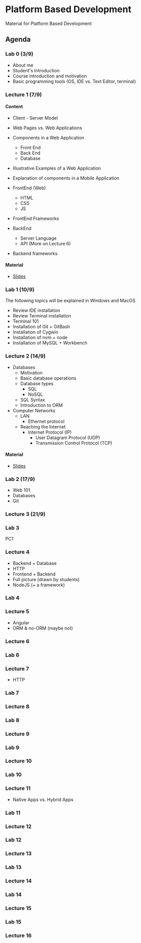 # Platform Based Development
Material for Platform Based Development

## Agenda

### Lab 0 (3/9)

- About me
- Student's Introduction
- Course introduction and motivation
- Basic programming tools (OS, IDE vs. Text Editor, terminal)

### Lecture 1 (7/9)

#### Content

- Client - Server Model

- Web Pages vs. Web Applications

- Components in a Web Application
  - Front End
  - Back End
  - Database

- Illustrative Examples of a Web Application

- Explanation of components in a Mobile Application

- FrontEnd (Web)
  - HTML
  - CSS
  - JS
- FrontEnd Frameworks

- BackEnd
  - Server Language
  - API (More on Lecture 6)
- Backend frameworks


#### Material

- [Slides](./Lectures/Lecture1/Lecture1.pdf)

### Lab 1 (10/9)

The following topics will be explained in Windows and MacOS

- Review IDE installation
- Review Terminal installation
- Terminal 101
- Installation of Git + GitBash
- Installation of Cygwin
- Installation of nvm + node
- Installation of MySQL + Workbench

### Lecture 2 (14/9)

- Databases
  - Motivation
  - Basic database operations
  - Database types
    - SQL
    - NoSQL
  - SQL Syntax
  - Introduction to ORM 
- Computer Networks
  - LAN
    - Ethernet protocol
  - Reaching the Internet
    - Internet Protocol (IP)
      - User Datagram Protocol (UDP)
      - Transmission Control Protocol (TCP)


#### Material

- [Slides](./Lectures/Lecture2/Lecture2.pdf)

### Lab 2 (17/9)

- Web 101
- Databases
- Git

### Lecture 3 (21/9)


### Lab 3

PC1

### Lecture 4

- Backend + Database
- HTTP
- Frontend + Backend
- Full picture (drawn by students)
- NodeJS (+ a framework)

### Lab 4

### Lecture 5

- Angular
- ORM & no-ORM (maybe not)

### Lecture 6
### Lab 6
### Lecture 7

- HTTP
<!-- https://www.youtube.com/watch?v=guvsH5OFizE&list=PLH2l6uzC4UEW0s7-KewFLBC1D0l6XRfye&index=31 -->

### Lab 7
### Lecture 8
### Lab 8
### Lecture 9
### Lab 9
### Lecture 10
### Lab 10
### Lecture 11

- Native Apps vs. Hybrid Apps

### Lab 11
### Lecture 12
### Lab 12
### Lecture 13
### Lab 13
### Lecture 14
### Lab 14
### Lecture 15
### Lab 15
### Lecture 16
